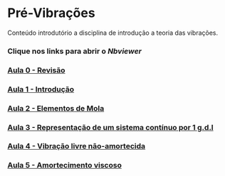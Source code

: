 # Pré-Vibrações
Conteúdo introdutório a disciplina de introdução a teoria das vibrações.

### Clique nos links para abrir o *Nbviewer*

### [Aula 0 - Revisão](https://nbviewer.jupyter.org/github/danielbmmatos/Pre-Vibracoes/blob/master/Aula%200%20-%20Revis%C3%A3o.ipynb)

### [Aula 1 - Introdução](https://nbviewer.jupyter.org/github/danielbmmatos/Pre-Vibracoes/blob/master/Aula%201%20-%20Introdu%C3%A7%C3%A3o.ipynb)

### [Aula 2 - Elementos de Mola](https://nbviewer.jupyter.org/github/danielbmmatos/Pre-Vibracoes/blob/master/Aula%202-%20Elementos%20de%20mola.ipynb)

### [Aula 3 - Representação de um sistema contínuo por 1 g.d.l](https://nbviewer.jupyter.org/github/danielbmmatos/Pre-Vibracoes/blob/master/Aula%203-%20%20Representa%C3%A7%C3%A3o%20de%20um%20sistema%20cont%C3%ADnuo%20por%201G.D.L..ipynb)

### [Aula 4 - Vibração livre não-amortecida](https://nbviewer.jupyter.org/github/danielbmmatos/Pre-Vibracoes/blob/master/Aula%204-%20VIbracao%20livre.ipynb)

### [Aula 5 - Amortecimento viscoso](https://nbviewer.jupyter.org/github/danielbmmatos/Pre-Vibracoes/blob/master/Aula%205-%20Amortecimento%20viscoso.ipynb)
